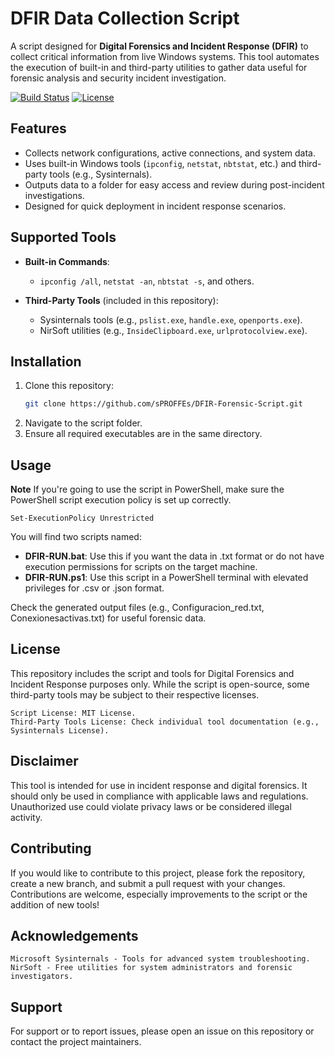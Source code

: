 # DFIR Data Collection Script

A script designed for **Digital Forensics and Incident Response (DFIR)** to collect critical information from live Windows systems. This tool automates the execution of built-in and third-party utilities to gather data useful for forensic analysis and security incident investigation.

[![Build Status](https://img.shields.io/badge/build-passing-brightgreen)](https://travis-ci.org/yourusername/dfir-network-tools) [![License](https://img.shields.io/badge/license-MIT-blue.svg)](https://opensource.org/licenses/MIT)

## Features

- Collects network configurations, active connections, and system data.
- Uses built-in Windows tools (`ipconfig`, `netstat`, `nbtstat`, etc.) and third-party tools (e.g., Sysinternals).
- Outputs data to a folder for easy access and review during post-incident investigations.
- Designed for quick deployment in incident response scenarios.

## Supported Tools

- **Built-in Commands**:
  - `ipconfig /all`, `netstat -an`, `nbtstat -s`, and others.
  
- **Third-Party Tools** (included in this repository):
  - Sysinternals tools (e.g., `pslist.exe`, `handle.exe`, `openports.exe`).
  - NirSoft utilities (e.g., `InsideClipboard.exe`, `urlprotocolview.exe`).

## Installation

1. Clone this repository:
   ```bash
   git clone https://github.com/sPROFFEs/DFIR-Forensic-Script.git
   ```
2. Navigate to the script folder.
3. Ensure all required executables are in the same directory.

## Usage

**Note** If you're going to use the script in PowerShell, make sure the PowerShell script execution policy is set up correctly.
  ```
 Set-ExecutionPolicy Unrestricted
  ```

You will find two scripts named:
- **DFIR-RUN.bat**: Use this if you want the data in .txt format or do not have execution permissions for scripts on the target machine.
- **DFIR-RUN.ps1**: Use this script in a PowerShell terminal with elevated privileges for .csv or .json format.

Check the generated output files (e.g., Configuracion_red.txt, Conexionesactivas.txt) for useful forensic data.

## License

This repository includes the script and tools for Digital Forensics and Incident Response purposes only. While the script is open-source, some third-party tools may be subject to their respective licenses.

    Script License: MIT License.
    Third-Party Tools License: Check individual tool documentation (e.g., Sysinternals License).

## Disclaimer

This tool is intended for use in incident response and digital forensics. It should only be used in compliance with applicable laws and regulations. Unauthorized use could violate privacy laws or be considered illegal activity.

## Contributing

If you would like to contribute to this project, please fork the repository, create a new branch, and submit a pull request with your changes. Contributions are welcome, especially improvements to the script or the addition of new tools!

## Acknowledgements

    Microsoft Sysinternals - Tools for advanced system troubleshooting.
    NirSoft - Free utilities for system administrators and forensic investigators.

## Support

For support or to report issues, please open an issue on this repository or contact the project maintainers.
